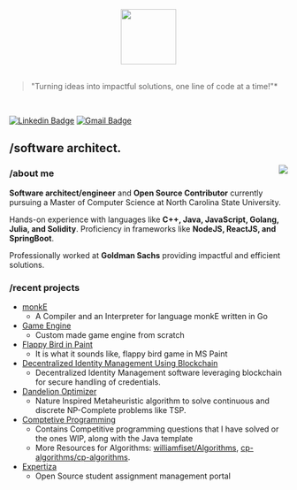 <div id="header" align="center">
  <img src="https://media.giphy.com/media/M9gbBd9nbDrOTu1Mqx/giphy.gif" width="100"/>
</div>

<br/>

> "Turning ideas into impactful solutions, one line of code at a time!"*
<br>

[![Linkedin Badge](https://img.shields.io/badge/-Atharva_Thorve-blue?style=flat-square&logo=Linkedin&logoColor=white&link=https://www.linkedin.com/in/atharva-thorve/)](https://www.linkedin.com/in/atharva-thorve/) [![Gmail Badge](https://img.shields.io/badge/-aaathorve@gmail.com-c14438?style=flat-square&logo=Gmail&logoColor=white&link=mailto:aaathorve@gmail.com)](mailto:aaathorve@gmail.com)

## /software architect.
<img align="right" src="https://github-readme-stats.vercel.app/api/top-langs/?username=AtharvaThorve&theme=tokyonight&show_icons=true&hide_border=true&layout=compact" />

### /about me

**Software architect/engineer** and **Open Source Contributor** currently pursuing a Master of Computer Science at North Carolina State University. 

Hands-on experience with languages like **C++, Java, JavaScript, Golang, Julia, and Solidity**. Proficiency in frameworks like **NodeJS, ReactJS, and SpringBoot**. 

Professionally worked at **Goldman Sachs** providing impactful and efficient solutions.

### /recent projects
- [monkE](https://github.com/AtharvaThorve/monkE)
  - A Compiler and an Interpreter for language monkE written in Go
- [Game Engine](https://github.com/AtharvaThorve/Game-Engine)
  - Custom made game engine from scratch
- [Flappy Bird in Paint](https://github.com/AtharvaThorve/Flappy-Bird-in-Paint)
  - It is what it sounds like, flappy bird game in MS Paint
- [Decentralized Identity Management Using Blockchain](https://github.com/BTechProject2022)
  - Decentralized Identity Management software leveraging blockchain for secure handling of credentials.
- [Dandelion Optimizer](https://github.com/asneerug/DandelionOptimizerTSP)
  - Nature Inspired Metaheuristic algorithm to solve continuous and discrete NP-Complete problems like TSP.
- [Comptetive Programming](https://github.com/AtharvaThorve/Competitive-Programming)
  - Contains Competitive programming questions that I have solved or the ones WIP, along with the Java template
  - More Resources for Algorithms: [williamfiset/Algorithms](https://github.com/williamfiset/Algorithms), [cp-algorithms/cp-algorithms](https://github.com/cp-algorithms/cp-algorithms).
- [Expertiza](https://github.com/expertiza/reimplementation-front-end)
  - Open Source student assignment management portal
